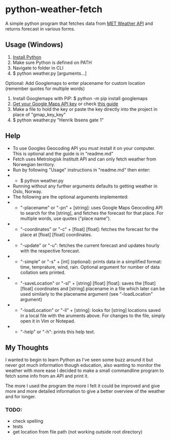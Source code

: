 # python-weather-fetch

A simple python program that fetches data from [MET Weather API](https://api.met.no/weatherapi) and returns forecast in various forms.

## Usage (Windows)
1. [Install Python](https://www.python.org/downloads/)
2. Make sure Python is defined on PATH
3. Navigate to folder in CLI
4. $ python weather.py [arguments...]

Optional: Add Googlemaps to enter placename for custom location (remember quotes for multiple words)
1. Install Googlemaps with PiP: $ python -m pip install googlemaps
2. [Get your Google Maps API key](https://cloud.google.com/maps-platform/) or check [this guide](https://developers.google.com/maps/documentation/javascript/get-api-key)
3. Make a file to hold the key or paste the key directly into the project in place of "gmap_key_key"
4. $ python weather.py "Henrik Ibsens gate 1"

## Help
- To use Googles Geocoding API you must install it on your computer. This is optional and the guide is in "readme.md"
- Fetch uses Metrologisk Institutt API and can only fetch weather from Norwegian territory. 
- Run by following "Usage" instructions in "readme.md" then enter:
- - $ python weather.py
- Running without any further arguments defaults to getting weather in Oslo, Norway.
- The following are the optional arguments implemented:
- - "-placename" or "-pn" + [string]: uses Google Maps Geocoding API to search for the [string], and fetches the forecast for that place. For multiple words, use quotes ("place name").
- - "-coordinates" or "-c" + [float] [float]: fetches the forecast for the place at [float] [float] coordinates.
- - "-update" or "-u": fetches the current forecast and updates hourly with the respective forecast.
- - "-simple" or "-s" + [int] (optional): prints data in a simplified format: time, temprature, wind, rain. Optional argument for number of data collation sets printed.
- - "-saveLocation" or "-sl" + [string] [float] [float]: saves the [float] [float] coordinates and [string] placename in a file which later can be used similarly to the placename argument (see "-loadLocation" argument)
- - "-loadLocation" or "-ll" + [string]: looks for [string] locations saved in a local file with the aruments above. For changes to the file, simply open it in Vim or Notepad.
- - "-help" or "-h": prints this help text.

## My Thoughts

I wanted to begin to learn Python as I've seen some buzz around it but never got much information though education, also wanting to monitor the weather with more ease I decided to make a small commandline program to fetch some info from an API and print it.

The more I used the program the more I felt it could be improved and give more and more detailed information to give a better overview of the weather and for longer.

### TODO:
- check spelling
- tests
- get location from file path (not working outside root directory)